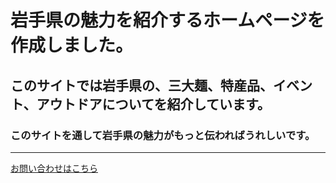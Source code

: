 # 岩手県の魅力を紹介するホームページを作成しました。
## このサイトでは岩手県の、三大麺、特産品、イベント、アウトドアについてを紹介しています。
### このサイトを通して岩手県の魅力がもっと伝わればうれしいです。
  
  
---
[お問い合わせはこちら](s.minowa.sys22@morijyobi.ac.jp)
